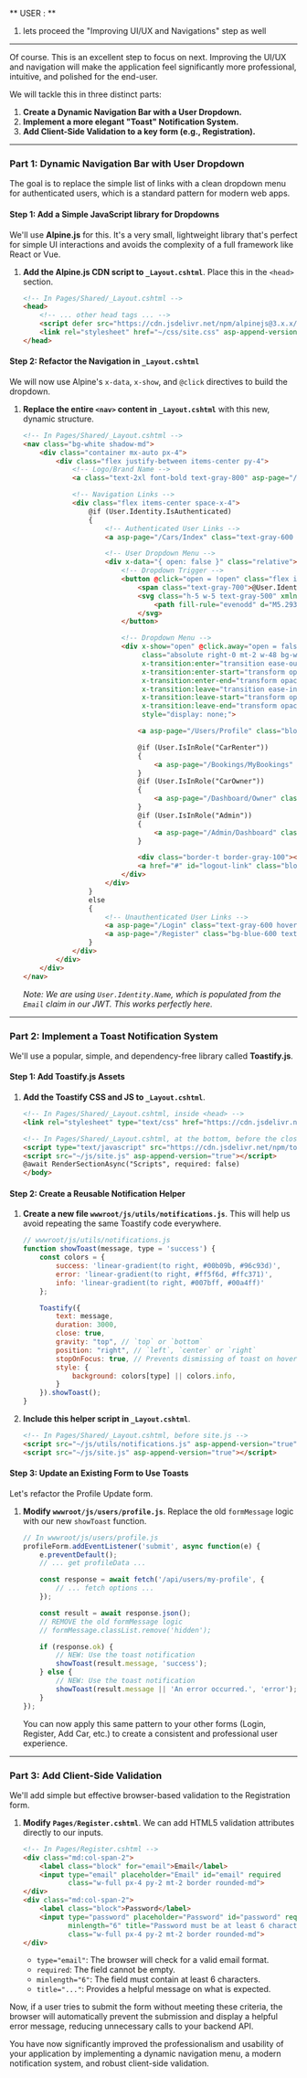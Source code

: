 ** USER : **
1. lets proceed the "Improving UI/UX and Navigations" step as well

---
Of course. This is an excellent step to focus on next. Improving the UI/UX and navigation will make the application feel significantly more professional, intuitive, and polished for the end-user.

We will tackle this in three distinct parts:
1.  **Create a Dynamic Navigation Bar with a User Dropdown.**
2.  **Implement a more elegant "Toast" Notification System.**
3.  **Add Client-Side Validation to a key form (e.g., Registration).**

---

### Part 1: Dynamic Navigation Bar with User Dropdown

The goal is to replace the simple list of links with a clean dropdown menu for authenticated users, which is a standard pattern for modern web apps.

#### Step 1: Add a Simple JavaScript library for Dropdowns

We'll use **Alpine.js** for this. It's a very small, lightweight library that's perfect for simple UI interactions and avoids the complexity of a full framework like React or Vue.

1.  **Add the Alpine.js CDN script to `_Layout.cshtml`**. Place this in the `<head>` section.
    ```html
    <!-- In Pages/Shared/_Layout.cshtml -->
    <head>
        <!-- ... other head tags ... -->
        <script defer src="https://cdn.jsdelivr.net/npm/alpinejs@3.x.x/dist/cdn.min.js"></script>
        <link rel="stylesheet" href="~/css/site.css" asp-append-version="true" />
    </head>
    ```

#### Step 2: Refactor the Navigation in `_Layout.cshtml`

We will now use Alpine's `x-data`, `x-show`, and `@click` directives to build the dropdown.

1.  **Replace the entire `<nav>` content in `_Layout.cshtml`** with this new, dynamic structure.
    ```html
    <!-- In Pages/Shared/_Layout.cshtml -->
    <nav class="bg-white shadow-md">
        <div class="container mx-auto px-4">
            <div class="flex justify-between items-center py-4">
                <!-- Logo/Brand Name -->
                <a class="text-2xl font-bold text-gray-800" asp-page="/Index">CraRental</a>

                <!-- Navigation Links -->
                <div class="flex items-center space-x-4">
                    @if (User.Identity.IsAuthenticated)
                    {
                        <!-- Authenticated User Links -->
                        <a asp-page="/Cars/Index" class="text-gray-600 hover:text-blue-600">Find a Car</a>

                        <!-- User Dropdown Menu -->
                        <div x-data="{ open: false }" class="relative">
                            <!-- Dropdown Trigger -->
                            <button @click="open = !open" class="flex items-center space-x-2 focus:outline-none">
                                <span class="text-gray-700">@User.Identity.Name</span>
                                <svg class="h-5 w-5 text-gray-500" xmlns="http://www.w3.org/2000/svg" viewBox="0 0 20 20" fill="currentColor">
                                    <path fill-rule="evenodd" d="M5.293 7.293a1 1 0 011.414 0L10 10.586l3.293-3.293a1 1 0 111.414 1.414l-4 4a1 1 0 01-1.414 0l-4-4a1 1 0 010-1.414z" clip-rule="evenodd" />
                                </svg>
                            </button>

                            <!-- Dropdown Menu -->
                            <div x-show="open" @click.away="open = false"
                                 class="absolute right-0 mt-2 w-48 bg-white rounded-md shadow-xl z-10 py-1"
                                 x-transition:enter="transition ease-out duration-200"
                                 x-transition:enter-start="transform opacity-0 scale-95"
                                 x-transition:enter-end="transform opacity-100 scale-100"
                                 x-transition:leave="transition ease-in duration-75"
                                 x-transition:leave-start="transform opacity-100 scale-100"
                                 x-transition:leave-end="transform opacity-0 scale-95"
                                 style="display: none;">

                                <a asp-page="/Users/Profile" class="block px-4 py-2 text-sm text-gray-700 hover:bg-gray-100">My Profile</a>

                                @if (User.IsInRole("CarRenter"))
                                {
                                    <a asp-page="/Bookings/MyBookings" class="block px-4 py-2 text-sm text-gray-700 hover:bg-gray-100">My Bookings</a>
                                }
                                @if (User.IsInRole("CarOwner"))
                                {
                                    <a asp-page="/Dashboard/Owner" class="block px-4 py-2 text-sm text-gray-700 hover:bg-gray-100">Owner Dashboard</a>
                                }
                                @if (User.IsInRole("Admin"))
                                {
                                    <a asp-page="/Admin/Dashboard" class="block px-4 py-2 text-sm text-gray-700 hover:bg-gray-100 font-semibold">Admin Panel</a>
                                }

                                <div class="border-t border-gray-100"></div>
                                <a href="#" id="logout-link" class="block w-full text-left px-4 py-2 text-sm text-red-600 hover:bg-gray-100">Logout</a>
                            </div>
                        </div>
                    }
                    else
                    {
                        <!-- Unauthenticated User Links -->
                        <a asp-page="/Login" class="text-gray-600 hover:text-blue-600">Login</a>
                        <a asp-page="/Register" class="bg-blue-600 text-white px-4 py-2 rounded-md hover:bg-blue-700">Register</a>
                    }
                </div>
            </div>
        </div>
    </nav>
    ```
    *Note: We are using `User.Identity.Name`, which is populated from the `Email` claim in our JWT. This works perfectly here.*

---

### Part 2: Implement a Toast Notification System

We'll use a popular, simple, and dependency-free library called **Toastify.js**.

#### Step 1: Add Toastify.js Assets

1.  **Add the Toastify CSS and JS to `_Layout.cshtml`**.
    ```html
    <!-- In Pages/Shared/_Layout.cshtml, inside <head> -->
    <link rel="stylesheet" type="text/css" href="https://cdn.jsdelivr.net/npm/toastify-js/src/toastify.min.css">

    <!-- In Pages/Shared/_Layout.cshtml, at the bottom, before the closing </body> tag -->
    <script type="text/javascript" src="https://cdn.jsdelivr.net/npm/toastify-js"></script>
    <script src="~/js/site.js" asp-append-version="true"></script>
    @await RenderSectionAsync("Scripts", required: false)
    </body>
    ```

#### Step 2: Create a Reusable Notification Helper

1.  **Create a new file `wwwroot/js/utils/notifications.js`**. This will help us avoid repeating the same Toastify code everywhere.
    ```javascript
    // wwwroot/js/utils/notifications.js
    function showToast(message, type = 'success') {
        const colors = {
            success: 'linear-gradient(to right, #00b09b, #96c93d)',
            error: 'linear-gradient(to right, #ff5f6d, #ffc371)',
            info: 'linear-gradient(to right, #007bff, #00a4ff)'
        };

        Toastify({
            text: message,
            duration: 3000,
            close: true,
            gravity: "top", // `top` or `bottom`
            position: "right", // `left`, `center` or `right`
            stopOnFocus: true, // Prevents dismissing of toast on hover
            style: {
                background: colors[type] || colors.info,
            }
        }).showToast();
    }
    ```

2.  **Include this helper script in `_Layout.cshtml`**.
    ```html
    <!-- In Pages/Shared/_Layout.cshtml, before site.js -->
    <script src="~/js/utils/notifications.js" asp-append-version="true"></script>
    <script src="~/js/site.js" asp-append-version="true"></script>
    ```

#### Step 3: Update an Existing Form to Use Toasts

Let's refactor the Profile Update form.

1.  **Modify `wwwroot/js/users/profile.js`**. Replace the old `formMessage` logic with our new `showToast` function.
    ```javascript
    // In wwwroot/js/users/profile.js
    profileForm.addEventListener('submit', async function(e) {
        e.preventDefault();
        // ... get profileData ...

        const response = await fetch('/api/users/my-profile', {
            // ... fetch options ...
        });

        const result = await response.json();
        // REMOVE the old formMessage logic
        // formMessage.classList.remove('hidden');

        if (response.ok) {
            // NEW: Use the toast notification
            showToast(result.message, 'success');
        } else {
            // NEW: Use the toast notification
            showToast(result.message || 'An error occurred.', 'error');
        }
    });
    ```
    You can now apply this same pattern to your other forms (Login, Register, Add Car, etc.) to create a consistent and professional user experience.

---

### Part 3: Add Client-Side Validation

We'll add simple but effective browser-based validation to the Registration form.

1.  **Modify `Pages/Register.cshtml`**. We can add HTML5 validation attributes directly to our inputs.
    ```html
    <!-- In Pages/Register.cshtml -->
    <div class="md:col-span-2">
        <label class="block" for="email">Email</label>
        <input type="email" placeholder="Email" id="email" required
               class="w-full px-4 py-2 mt-2 border rounded-md">
    </div>
    <div class="md:col-span-2">
        <label class="block">Password</label>
        <input type="password" placeholder="Password" id="password" required
               minlength="6" title="Password must be at least 6 characters long."
               class="w-full px-4 py-2 mt-2 border rounded-md">
    </div>
    ```
    *   `type="email"`: The browser will check for a valid email format.
    *   `required`: The field cannot be empty.
    *   `minlength="6"`: The field must contain at least 6 characters.
    *   `title="..."`: Provides a helpful message on what is expected.

Now, if a user tries to submit the form without meeting these criteria, the browser will automatically prevent the submission and display a helpful error message, reducing unnecessary calls to your backend API.

You have now significantly improved the professionalism and usability of your application by implementing a dynamic navigation menu, a modern notification system, and robust client-side validation.

